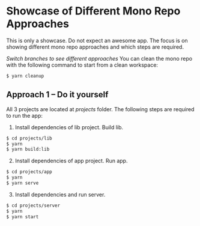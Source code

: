 # Showcase of Different Mono Repo Approaches

This is only a showcase. Do not expect an awesome app. The focus is on showing different mono repo approaches and which steps are required.

_Switch branches to see different approaches_
You can clean the mono repo with the following command to start from a clean workspace:

```bash
$ yarn cleanup
```

## Approach 1 &ndash; Do it yourself

All 3 projects are located at _projects_ folder. The following steps are required to run the app:

1. Install dependencies of lib project. Build lib.

```bash
$ cd projects/lib
$ yarn
$ yarn build:lib
```

2. Install dependencies of app project. Run app.

```bash
$ cd projects/app
$ yarn
$ yarn serve
```

3. Install dependencies and run server.

```bash
$ cd projects/server
$ yarn
$ yarn start
```
